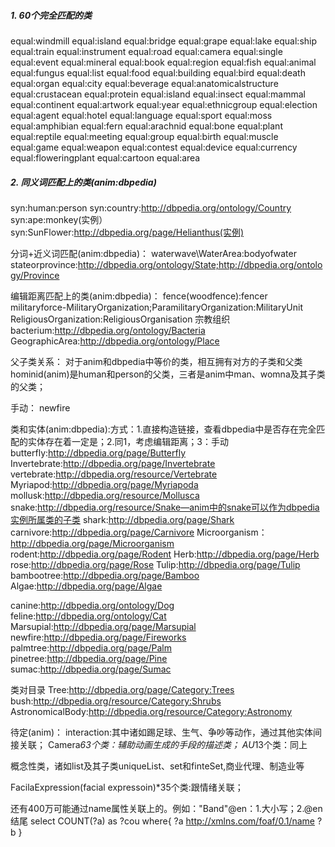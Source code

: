 ##### 1. 60个完全匹配的类
equal:windmill
equal:island
equal:bridge
equal:grape
equal:lake
equal:ship
equal:train
equal:instrument
equal:road
equal:camera
equal:single
equal:event
equal:mineral
equal:book
equal:region
equal:fish
equal:animal
equal:fungus
equal:list
equal:food
equal:building
equal:bird
equal:death
equal:organ
equal:city
equal:beverage
equal:anatomicalstructure
equal:crustacean
equal:protein
equal:island
equal:insect
equal:mammal
equal:continent
equal:artwork
equal:year
equal:ethnicgroup
equal:election
equal:agent
equal:hotel
equal:language
equal:sport
equal:moss
equal:amphibian
equal:fern
equal:arachnid
equal:bone
equal:plant
equal:reptile
equal:meeting
equal:group
equal:birth
equal:muscle
equal:game
equal:weapon
equal:contest
equal:device
equal:currency
equal:floweringplant
equal:cartoon
equal:area

##### 2. 同义词匹配上的类(anim:dbpedia)
syn:human:person
syn:country:http://dbpedia.org/ontology/Country
syn:ape:monkey(实例）
syn:SunFlower:http://dbpedia.org/page/Helianthus(实例)

分词+近义词匹配(anim:dbpedia)：
waterwave\WaterArea:bodyofwater
stateorprovince:http://dbpedia.org/ontology/State;http://dbpedia.org/ontology/Province



编辑距离匹配上的类(anim:dbpedia)：
fence(woodfence):fencer
militaryforce-MilitaryOrganization;ParamilitaryOrganization:MilitaryUnit
ReligiousOrganization:ReligiousOrganisation 宗教组织
bacterium:http://dbpedia.org/ontology/Bacteria
GeographicArea:http://dbpedia.org/ontology/Place


父子类关系：
对于anim和dbpedia中等价的类，相互拥有对方的子类和父类
hominid(anim)是human和person的父类，三者是anim中man、womna及其子类的父类；


手动：
newfire


类和实体(anim:dbpedia):方式：1.直接构造链接，查看dbpedia中是否存在完全匹配的实体存在着一定是；2.同1，考虑编辑距离；3：手动
butterfly:http://dbpedia.org/page/Butterfly
Invertebrate:http://dbpedia.org/page/Invertebrate
vertebrate:http://dbpedia.org/resource/Vertebrate
Myriapod:http://dbpedia.org/page/Myriapoda
mollusk:http://dbpedia.org/resource/Mollusca
snake:http://dbpedia.org/resource/Snake—anim中的snake可以作为dbpedia实例所属类的子类
shark:http://dbpedia.org/page/Shark
carnivore:http://dbpedia.org/page/Carnivore
Microorganism：http://dbpedia.org/page/Microorganism
rodent:http://dbpedia.org/page/Rodent
Herb:http://dbpedia.org/page/Herb
rose:http://dbpedia.org/page/Rose
Tulip:http://dbpedia.org/page/Tulip
bambootree:http://dbpedia.org/page/Bamboo
Algae:http://dbpedia.org/page/Algae

canine:http://dbpedia.org/ontology/Dog
feline:http://dbpedia.org/ontology/Cat
Marsupial:http://dbpedia.org/page/Marsupial
newfire:http://dbpedia.org/page/Fireworks
palmtree:http://dbpedia.org/page/Palm
pinetree:http://dbpedia.org/page/Pine
sumac:http://dbpedia.org/page/Sumac

类对目录
Tree:http://dbpedia.org/page/Category:Trees
bush:http://dbpedia.org/resource/Category:Shrubs
AstronomicalBody:http://dbpedia.org/resource/Category:Astronomy


待定(anim)：
interaction:其中诸如踢足球、生气、争吵等动作，通过其他实体间接关联；
Camera*63个类：辅助动画生成的手段的描述类；
AU*13个类：同上

概念性类，诸如list及其子类uniqueList、set和finteSet,商业代理、制造业等

FacilaExpression(facial expressoin)*35个类:跟情绪关联；

还有400万可能通过name属性关联上的。例如："Band"@en：1.大小写；2.@en结尾
select COUNT(?a) as ?cou
where{
?a <http://xmlns.com/foaf/0.1/name> ?b
}